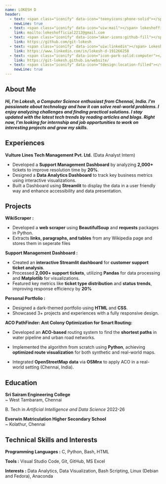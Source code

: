 ```yaml
---
name: LOKESH D
header:
  - text: <span class="iconify" data-icon="teenyicons:phone-solid"></span> (+91) 6369391995 
    newLine: true
  - text: <span class="iconify" data-icon="uiw:mail"></span> lokeshofficial2212@gmail.com
    link: mailto:lokeshofficial2212@gmail.com
  - text: <span class="iconify" data-icon="akar-icons:github-fill"></span> git-lokesh
    link: https://github.com/git-lokesh
  - text: <span class="iconify" data-icon="uiw:linkedin"></span> Lokesh D
    link: https://www.linkedin.com/in/lokesh-d-191266258
  - text: <span class="iconify" data-icon="icon-park-solid:computer"></span> Portfolio
    link: https://git-lokesh.github.io/website/
  - text: <span class="iconify" data-icon="tdesign:location-filled"></span> Kolathur, Chennai - 600099</div>
    newLine: true
---
```



## About Me


_**Hi, I'm Lokesh, a Computer Science enthusiast from Chennai, India. I'm passionate about technology and how it can solve real-world problems. I enjoy analyzing challenges and finding practical solutions. I stay updated with the latest tech trends by reading articles and blogs. Right now, I'm looking for internship and job opportunities to work on interesting projects and grow my skills.**_





## Experiences


**Vulture Lines Tech Management Pvt. Ltd.**  (Data Analyst Intern)


- Developed a **Support Management Dashboard** by analyzing **2,000+** tickets to improve resolution
time by **20%**.
- Designed a **Data Analytics Dashboard** to track key business metrics using interactive
visualizations.
- Built a Dashboard using **Streamlit** to display the data in a user friendly way and enhance
accessibility and data presentation.


## Projects

**WikiScraper :**  
- Developed a **web scraper** using **BeautifulSoup** and **requests** packages in Python.
- Extracts **links, paragraphs, and tables** from any Wikipedia page and stores them in seperate files

**Support Management Dashboard :**  
- Created an **interactive Streamlit dashboard** for **customer support ticket analysis**.
- Processed **2,000+ support tickets**, utilizing **Pandas** for data processing and **Matplotlib** for
visualizations.
- Featured key metrics like **ticket type distribution** and **status trends**, improving response efficiency
by **20%**

**Personal Portfolio :**  
- Designed a dark-themed portfolio using **HTML** and **CSS**.
- Showcased 3+ projects and experiences with a fully responsive design.  


**ACO PathFinder: Ant Colony Optimization for Smart Routing:**

- Developed an **ACO-based** routing system to find the **shortest paths** in water pipeline and urban road networks.

- Implemented the algorithm from scratch using **Python**, achieving **optimized route visualization** for both synthetic and real-world maps.

- Integrated **OpenStreetMap data** via **OSMnx** to apply ACO in a real-world setting (Chennai, India). 








## Education


**Sri Sairam Engineering College**    
    ~ West Tambaram, Chennai


B. Tech in *Artificial Intelligence and Data Science* 2022-26  



**Everwin Matriculation Higher Secondary School**  
    ~ Kolathur, Chennai




## Technical Skills and Interests


**Programming Languages :** C, Python, Bash, HTML

**Tools :** Visual Studio Code, Git, GitHub, MS Excel

**Interests :** Data Analytics, Data Visualization, Bash Scripting, Linux (Debian and Fedora), Anaconda

